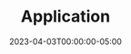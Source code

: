 ---
title: "Application"
heading: "Application"
description: "Describes the application instance and properties modules"
date: 2023-04-03T00:00:00-05:00
weight: 2
aliases:
  - /contribute/desktop/architecture/main/application
---